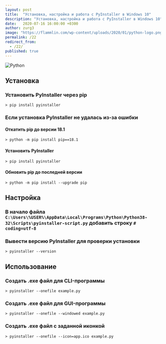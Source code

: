 ```yaml
---
layout: post
title:  "Установка, настройка и работа с PyInstaller в Windows 10"
description: "Установка, настройка и работа с PyInstaller в Windows 10"
date:   2020-07-16 16:00:00 +0300
author: zurg3
image: "https://flammlin.com/wp-content/uploads/2020/01/python-logo.png"
permalink: /22
redirect_from:
  - /22/
published: true
---
```

![Python](https://flammlin.com/wp-content/uploads/2020/01/python-logo.png)

## Установка
### Установить PyInstaller через pip
```
> pip install pyinstaller
```

### Если установка PyInstaller не удалась из-за ошибки
#### Откатить pip до версии 18.1
```
> python -m pip install pip==18.1
```

#### Установить PyInstaller
```
> pip install pyinstaller
```

#### Обновить pip до последней версии
```
> python -m pip install --upgrade pip
```

## Настройка
### В начало файла `C:\Users\%USER%\AppData\Local\Programs\Python\Python38-32\Scripts\pyinstaller-script.py` добавить строку `# coding=utf-8`

### Вывести версию PyInstaller для проверки установки
```
> pyinstaller --version
```

## Использование
### Создать .exe файл для CLI-программы
```
> pyinstaller --onefile example.py
```

### Создать .exe файл для GUI-программы
```
> pyinstaller --onefile --windowed example.py
```

### Создать .exe файл с заданной иконкой
```
> pyinstaller --onefile --icon=app.ico example.py
```
